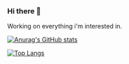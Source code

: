 ### Hi there 👋

Working on everything i'm interested in.

[![Anurag's GitHub stats](https://github-readme-stats.vercel.app/api?username=NagaseIori)](https://github.com/anuraghazra/github-readme-stats)

[![Top Langs](https://github-readme-stats.vercel.app/api/top-langs/?username=NagaseIori&layout=compact&hide=html,css,javascript)](https://github.com/anuraghazra/github-readme-stats)
